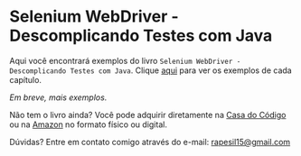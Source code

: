 # Selenium WebDriver - Descomplicando Testes com Java

Aqui você encontrará exemplos do livro `Selenium WebDriver - Descomplicando Testes com Java`. Clique [aqui](src/test/java) para ver os exemplos de cada capítulo.

*Em breve, mais exemplos.*

Não tem o livro ainda? Você pode adquirir diretamente na [Casa do Código](https://www.casadocodigo.com.br/products/livro-selenium-webdriver) ou na [Amazon](https://www.amazon.com.br/Selenium-WebDriver-Descomplicando-testes-automatizados-ebook/dp/B07FMJXZ27) no formato físico ou digital.


Dúvidas? Entre em contato comigo através do e-mail: rapesil15@gmail.com